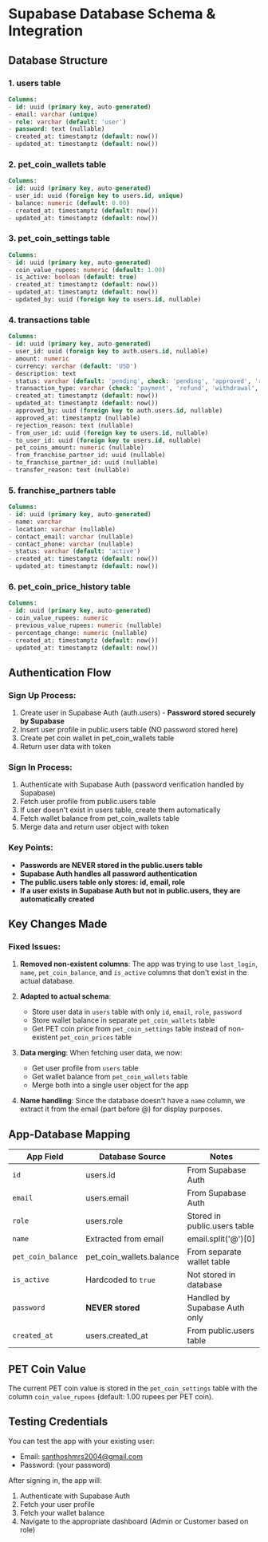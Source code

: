# Supabase Database Schema & Integration

## Database Structure

### 1. **users** table
```sql
Columns:
- id: uuid (primary key, auto-generated)
- email: varchar (unique)
- role: varchar (default: 'user')
- password: text (nullable)
- created_at: timestamptz (default: now())
- updated_at: timestamptz (default: now())
```

### 2. **pet_coin_wallets** table
```sql
Columns:
- id: uuid (primary key, auto-generated)
- user_id: uuid (foreign key to users.id, unique)
- balance: numeric (default: 0.00)
- created_at: timestamptz (default: now())
- updated_at: timestamptz (default: now())
```

### 3. **pet_coin_settings** table
```sql
Columns:
- id: uuid (primary key, auto-generated)
- coin_value_rupees: numeric (default: 1.00)
- is_active: boolean (default: true)
- created_at: timestamptz (default: now())
- updated_at: timestamptz (default: now())
- updated_by: uuid (foreign key to users.id, nullable)
```

### 4. **transactions** table
```sql
Columns:
- id: uuid (primary key, auto-generated)
- user_id: uuid (foreign key to auth.users.id, nullable)
- amount: numeric
- currency: varchar (default: 'USD')
- description: text
- status: varchar (default: 'pending', check: 'pending', 'approved', 'rejected')
- transaction_type: varchar (check: 'payment', 'refund', 'withdrawal', 'deposit', 'pet_coin_transfer')
- created_at: timestamptz (default: now())
- updated_at: timestamptz (default: now())
- approved_by: uuid (foreign key to auth.users.id, nullable)
- approved_at: timestamptz (nullable)
- rejection_reason: text (nullable)
- from_user_id: uuid (foreign key to users.id, nullable)
- to_user_id: uuid (foreign key to users.id, nullable)
- pet_coins_amount: numeric (nullable)
- from_franchise_partner_id: uuid (nullable)
- to_franchise_partner_id: uuid (nullable)
- transfer_reason: text (nullable)
```

### 5. **franchise_partners** table
```sql
Columns:
- id: uuid (primary key, auto-generated)
- name: varchar
- location: varchar (nullable)
- contact_email: varchar (nullable)
- contact_phone: varchar (nullable)
- status: varchar (default: 'active')
- created_at: timestamptz (default: now())
- updated_at: timestamptz (default: now())
```

### 6. **pet_coin_price_history** table
```sql
Columns:
- id: uuid (primary key, auto-generated)
- coin_value_rupees: numeric
- previous_value_rupees: numeric (nullable)
- percentage_change: numeric (nullable)
- created_at: timestamptz (default: now())
- updated_at: timestamptz (default: now())
```

## Authentication Flow

### Sign Up Process:
1. Create user in Supabase Auth (auth.users) - **Password stored securely by Supabase**
2. Insert user profile in public.users table (NO password stored here)
3. Create pet coin wallet in pet_coin_wallets table
4. Return user data with token

### Sign In Process:
1. Authenticate with Supabase Auth (password verification handled by Supabase)
2. Fetch user profile from public.users table
3. If user doesn't exist in users table, create them automatically
4. Fetch wallet balance from pet_coin_wallets table
5. Merge data and return user object with token

### Key Points:
- **Passwords are NEVER stored in the public.users table**
- **Supabase Auth handles all password authentication**
- **The public.users table only stores: id, email, role**
- **If a user exists in Supabase Auth but not in public.users, they are automatically created**

## Key Changes Made

### Fixed Issues:
1. **Removed non-existent columns**: The app was trying to use `last_login`, `name`, `pet_coin_balance`, and `is_active` columns that don't exist in the actual database.

2. **Adapted to actual schema**: 
   - Store user data in `users` table with only `id`, `email`, `role`, `password`
   - Store wallet balance in separate `pet_coin_wallets` table
   - Get PET coin price from `pet_coin_settings` table instead of non-existent `pet_coin_prices` table

3. **Data merging**: When fetching user data, we now:
   - Get user profile from `users` table
   - Get wallet balance from `pet_coin_wallets` table
   - Merge both into a single user object for the app

4. **Name handling**: Since the database doesn't have a `name` column, we extract it from the email (part before @) for display purposes.

## App-Database Mapping

| App Field | Database Source | Notes |
|-----------|----------------|-------|
| `id` | users.id | From Supabase Auth |
| `email` | users.email | From Supabase Auth |
| `role` | users.role | Stored in public.users table |
| `name` | Extracted from email | email.split('@')[0] |
| `pet_coin_balance` | pet_coin_wallets.balance | From separate wallet table |
| `is_active` | Hardcoded to `true` | Not stored in database |
| `password` | **NEVER stored** | Handled by Supabase Auth only |
| `created_at` | users.created_at | From public.users table |

## PET Coin Value

The current PET coin value is stored in the `pet_coin_settings` table with the column `coin_value_rupees` (default: 1.00 rupees per PET coin).

## Testing Credentials

You can test the app with your existing user:
- Email: santhoshmrs2004@gmail.com
- Password: (your password)

After signing in, the app will:
1. Authenticate with Supabase Auth
2. Fetch your user profile
3. Fetch your wallet balance
4. Navigate to the appropriate dashboard (Admin or Customer based on role)

